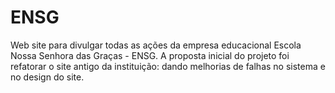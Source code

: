 # ENSG

Web site para divulgar todas as ações da empresa educacional Escola Nossa Senhora das Graças - ENSG. A proposta inicial do projeto foi refatorar o site antigo da instituição: dando melhorias de falhas no sistema e no design do site.
